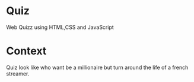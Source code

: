 # Quiz
Web Quizz using HTML,CSS and JavaScript
# Context
Quiz look like who want be a millionaire but turn around the life of a french streamer.
